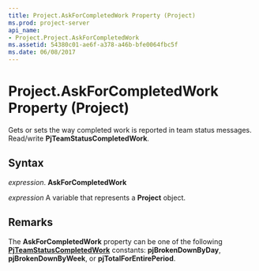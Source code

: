 ```yaml
---
title: Project.AskForCompletedWork Property (Project)
ms.prod: project-server
api_name:
- Project.Project.AskForCompletedWork
ms.assetid: 54380c01-ae6f-a378-a46b-bfe0064fbc5f
ms.date: 06/08/2017
---
```



# Project.AskForCompletedWork Property (Project)

Gets or sets the way completed work is reported in team status messages. Read/write  **PjTeamStatusCompletedWork**.


## Syntax

 _expression_. **AskForCompletedWork**

 _expression_ A variable that represents a **Project** object.


## Remarks

The  **AskForCompletedWork** property can be one of the following **[PjTeamStatusCompletedWork](Project.PjTeamStatusCompletedWork.md)** constants: **pjBrokenDownByDay**, **pjBrokenDownByWeek**, or **pjTotalForEntirePeriod**.


